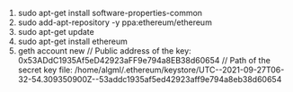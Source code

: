 1. sudo apt-get install software-properties-common
2. sudo add-apt-repository -y ppa:ethereum/ethereum
3. sudo apt-get update
4. sudo apt-get install ethereum
5. geth account new
// Public address of the key:   0x53ADdC1935Af5eD42923aFF9e794a8EB38d60654
// Path of the secret key file: /home/algml/.ethereum/keystore/UTC--2021-09-27T06-32-54.309350900Z--53addc1935af5ed42923aff9e794a8eb38d60654
